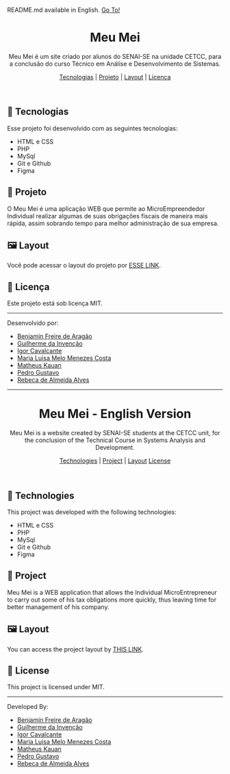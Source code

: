 <p>README.md available in English. <a href="#-meu-mei---english-version">Go To!</a></p>

<h1 align="center">Meu Mei</h1>

<p align="center">
Meu Mei é um site criado por alunos do SENAI-SE na unidade CETCC, para a conclusão do curso Técnico em Análise e Desenvolvimento de Sistemas.
</p>

<p align="center">
  <a href="#-tecnologias">Tecnologias</a> |
  <a href="#-projeto">Projeto</a> |
  <a href="#%EF%B8%8F-layout">Layout</a> |
  <a href="#-licença">Licença</a>
</p>
<br>

## 🔧 Tecnologias

Esse projeto foi desenvolvido com as seguintes tecnologias:
- HTML e CSS
- PHP
- MySql
- Git e Github
- Figma

## 📖 Projeto

O Meu Mei é uma aplicação WEB que permite ao MicroEmpreendedor Individual realizar algumas de suas obrigações fiscais de maneira mais rápida, assim sobrando tempo para melhor administração de sua empresa.

## 🖼️ Layout 

Você pode acessar o layout do projeto por [ESSE LINK](https://www.figma.com/file/njqkTeSxVeuGjM3mhZce5w/Meu-Mei?type=design&node-id=0%3A1&mode=design&t=pLFK1tSg34GUsqGm-1).

## 🔐 Licença

Este projeto está sob licença MIT.

---

Desenvolvido por: 
- [Benjamin Freire de Aragão](https://github.com/Benjamim-FA)
- [Guilherme da Invenção](https://github.com/invencaosts)
- [Igor Cavalcante](https://github.com/IgorCavalcanteXD)
- [Maria Luisa Melo Menezes Costa](https://instagram.com/malludft?igshid=M2RkZGJiMzhjOQ==)
- [Matheus Kauan](https://github.com/MatheusKauanxl)
- [Pedro Gustavo](https://github.com/PassaUmDolar?tab=overview&from=2023-11-01&to=2023-11-19)
- [Rebeca de Almeida Alves](https://instagram.com/rebecamaisqv?igshid=OGQ5ZDc2ODk2ZA==)

---

<h1 align="center">Meu Mei - English Version</h1>

<p align="center">
Meu Mei is a website created by SENAI-SE students at the CETCC unit, for the conclusion of the Technical Course in Systems Analysis and Development.
</p>

<p align="center">
  <a href="#-technologies">Technologies</a> |
  <a href="#-project">Project</a> |
  <a href="#-layout">Layout</a>
  <a href="#-license">License</a>
</p>
<br>

## 🔧 Technologies

This project was developed with the following technologies:
- HTML e CSS
- PHP
- MySql
- Git e Github
- Figma

## 📖 Project

Meu Mei is a WEB application that allows the Individual MicroEntrepreneur to carry out some of his tax obligations more quickly, thus leaving time for better management of his company.

## 🖼️ Layout 

You can access the project layout by [THIS LINK](https://www.figma.com/file/njqkTeSxVeuGjM3mhZce5w/Meu-Mei?type=design&node-id=0%3A1&mode=design&t=pLFK1tSg34GUsqGm-1).

## 🔐 License

This project is licensed under MIT.

---

Developed By:
- [Benjamin Freire de Aragão](https://github.com/Benjamim-FA)
- [Guilherme da Invenção](https://github.com/invencaosts)
- [Igor Cavalcante](https://github.com/IgorCavalcanteXD)
- [Maria Luisa Melo Menezes Costa](https://instagram.com/malludft?igshid=M2RkZGJiMzhjOQ==)
- [Matheus Kauan](https://github.com/MatheusKauanxl)
- [Pedro Gustavo](https://github.com/PassaUmDolar?tab=overview&from=2023-11-01&to=2023-11-19)
- [Rebeca de Almeida Alves](https://instagram.com/rebecamaisqv?igshid=OGQ5ZDc2ODk2ZA==)
